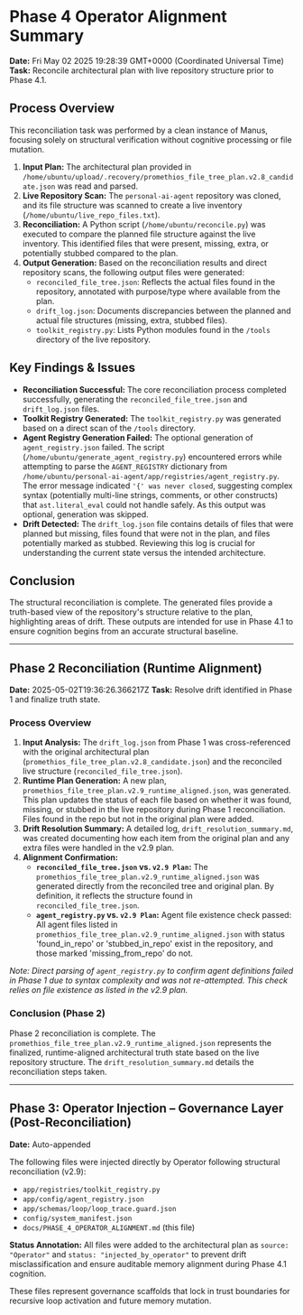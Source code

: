 # Phase 4 Operator Alignment Summary

**Date:** Fri May 02 2025 19:28:39 GMT+0000 (Coordinated Universal Time)
**Task:** Reconcile architectural plan with live repository structure prior to Phase 4.1.

## Process Overview

This reconciliation task was performed by a clean instance of Manus, focusing solely on structural verification without cognitive processing or file mutation.

1.  **Input Plan:** The architectural plan provided in `/home/ubuntu/upload/.recovery/promethios_file_tree_plan.v2.8_candidate.json` was read and parsed.
2.  **Live Repository Scan:** The `personal-ai-agent` repository was cloned, and its file structure was scanned to create a live inventory (`/home/ubuntu/live_repo_files.txt`).
3.  **Reconciliation:** A Python script (`/home/ubuntu/reconcile.py`) was executed to compare the planned file structure against the live inventory. This identified files that were present, missing, extra, or potentially stubbed compared to the plan.
4.  **Output Generation:** Based on the reconciliation results and direct repository scans, the following output files were generated:
    *   `reconciled_file_tree.json`: Reflects the actual files found in the repository, annotated with purpose/type where available from the plan.
    *   `drift_log.json`: Documents discrepancies between the planned and actual file structures (missing, extra, stubbed files).
    *   `toolkit_registry.py`: Lists Python modules found in the `/tools` directory of the live repository.

## Key Findings & Issues

*   **Reconciliation Successful:** The core reconciliation process completed successfully, generating the `reconciled_file_tree.json` and `drift_log.json` files.
*   **Toolkit Registry Generated:** The `toolkit_registry.py` was generated based on a direct scan of the `/tools` directory.
*   **Agent Registry Generation Failed:** The optional generation of `agent_registry.json` failed. The script (`/home/ubuntu/generate_agent_registry.py`) encountered errors while attempting to parse the `AGENT_REGISTRY` dictionary from `/home/ubuntu/personal-ai-agent/app/registries/agent_registry.py`. The error message indicated `'{' was never closed`, suggesting complex syntax (potentially multi-line strings, comments, or other constructs) that `ast.literal_eval` could not handle safely. As this output was optional, generation was skipped.
*   **Drift Detected:** The `drift_log.json` file contains details of files that were planned but missing, files found that were not in the plan, and files potentially marked as stubbed. Reviewing this log is crucial for understanding the current state versus the intended architecture.

## Conclusion

The structural reconciliation is complete. The generated files provide a truth-based view of the repository's structure relative to the plan, highlighting areas of drift. These outputs are intended for use in Phase 4.1 to ensure cognition begins from an accurate structural baseline.



---

## Phase 2 Reconciliation (Runtime Alignment)

**Date:** 2025-05-02T19:36:26.366217Z
**Task:** Resolve drift identified in Phase 1 and finalize truth state.

### Process Overview

1.  **Input Analysis:** The `drift_log.json` from Phase 1 was cross-referenced with the original architectural plan (`promethios_file_tree_plan.v2.8_candidate.json`) and the reconciled live structure (`reconciled_file_tree.json`).
2.  **Runtime Plan Generation:** A new plan, `promethios_file_tree_plan.v2.9_runtime_aligned.json`, was generated. This plan updates the status of each file based on whether it was found, missing, or stubbed in the live repository during Phase 1 reconciliation. Files found in the repo but not in the original plan were added.
3.  **Drift Resolution Summary:** A detailed log, `drift_resolution_summary.md`, was created documenting how each item from the original plan and any extra files were handled in the v2.9 plan.
4.  **Alignment Confirmation:**
    *   **`reconciled_file_tree.json` vs. `v2.9 Plan`:** The `promethios_file_tree_plan.v2.9_runtime_aligned.json` was generated directly from the reconciled tree and original plan. By definition, it reflects the structure found in `reconciled_file_tree.json`.
    *   **`agent_registry.py` vs. `v2.9 Plan`:** Agent file existence check passed: All agent files listed in `promethios_file_tree_plan.v2.9_runtime_aligned.json` with status 'found_in_repo' or 'stubbed_in_repo' exist in the repository, and those marked 'missing_from_repo' do not.

*Note: Direct parsing of `agent_registry.py` to confirm agent definitions failed in Phase 1 due to syntax complexity and was not re-attempted. This check relies on file existence as listed in the v2.9 plan.*

### Conclusion (Phase 2)

Phase 2 reconciliation is complete. The `promethios_file_tree_plan.v2.9_runtime_aligned.json` represents the finalized, runtime-aligned architectural truth state based on the live repository structure. The `drift_resolution_summary.md` details the reconciliation steps taken.


---

## Phase 3: Operator Injection – Governance Layer (Post-Reconciliation)

**Date:** Auto-appended

The following files were injected directly by Operator following structural reconciliation (v2.9):

- `app/registries/toolkit_registry.py`
- `app/config/agent_registry.json`
- `app/schemas/loop/loop_trace.guard.json`
- `config/system_manifest.json`
- `docs/PHASE_4_OPERATOR_ALIGNMENT.md` (this file)

**Status Annotation:** All files were added to the architectural plan as `source: "Operator"` and `status: "injected_by_operator"` to prevent drift misclassification and ensure auditable memory alignment during Phase 4.1 cognition.

These files represent governance scaffolds that lock in trust boundaries for recursive loop activation and future memory mutation.

